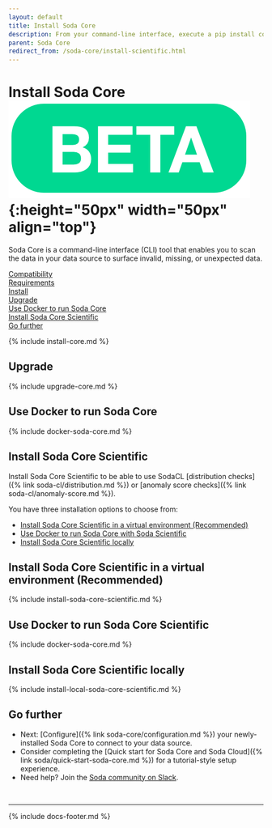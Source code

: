 ```yaml
---
layout: default
title: Install Soda Core
description: From your command-line interface, execute a pip install command to install Soda Core.
parent: Soda Core
redirect_from: /soda-core/install-scientific.html
---
```


# Install Soda Core ![beta](/assets/images/beta.png){:height="50px" width="50px" align="top"}

Soda Core is a command-line interface (CLI) tool that enables you to scan the data in your data source to surface invalid, missing, or unexpected data.
<br />

[Compatibility](#compatibility)<br />
[Requirements](#requirements)<br />
[Install](#install)<br />
[Upgrade](#upgrade)<br />
[Use Docker to run Soda Core](#use-docker-to-run-soda-core)<br />
[Install Soda Core Scientific](#install-soda-core-scientific)<br />
[Go further](#go-further)<br />

{% include install-core.md %}

## Upgrade

{% include upgrade-core.md %}

## Use Docker to run Soda Core

{% include docker-soda-core.md %}

## Install Soda Core Scientific

Install Soda Core Scientific to be able to use SodaCL [distribution checks]({% link soda-cl/distribution.md %}) or [anomaly score checks]({% link soda-cl/anomaly-score.md %}).

You have three installation options to choose from:
* [Install Soda Core Scientific in a virtual environment (Recommended)](#install-soda-core-scientific-in-a-virtual-environment-recommended)
* [Use Docker to run Soda Core with Soda Scientific](#use-docker-to-run-soda-core-scientific)
* [Install Soda Core Scientific locally](#install-soda-core-scientific-locally)

## Install Soda Core Scientific in a virtual environment (Recommended)

{% include install-soda-core-scientific.md %}

## Use Docker to run Soda Core Scientific

{% include docker-soda-core.md %}

## Install Soda Core Scientific locally

{% include install-local-soda-core-scientific.md %}


## Go further

* Next: [Configure]({% link soda-core/configuration.md %}) your newly-installed Soda Core to connect to your data source.
* Consider completing the [Quick start for Soda Core and Soda Cloud]({% link soda/quick-start-soda-core.md %}) for a tutorial-style setup experience.
* Need help? Join the <a href="http://community.soda.io/slack" target="_blank"> Soda community on Slack</a>.
<br />

---
{% include docs-footer.md %}